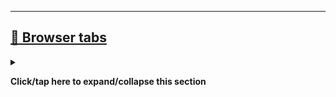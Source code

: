 
***

## [📑️ Browser tabs](#-Browser-tabs)

<details><summary><p><b>Click/tap here to expand/collapse this section</b></p></summary>

In order to maintain these projects, I have a lot of tabs open, so that I can work with them when needed, have faster access, and have the ability to queue tasks. This video showcases my nightly process of recording tabs, at a record point in 2024, March (where I had 1,242 tabs open) since I am not using a Chromium-based browser, it is easier to have this many tabs open, especially light ones. It requires nearly 40 gigabytes of RAM to have 1242 tabs open at once.

<details open><summary><p><b>Click/tap here to expand/collapse the tab video</b></p></summary>

https://github.com/seanpm2001/seanpm2001/assets/65933340/689bd442-8f3a-4eb2-9ec8-0ddc61d3bd66

<!-- Link has to be formatted like this, or it won't load as a preview !-->

| ![TabTourVideo1_2024March13th_1080p.webm](https://github.com/seanpm2001/seanpm2001/assets/65933340/689bd442-8f3a-4eb2-9ec8-0ddc61d3bd66) |
|---|
| 2024, Wednesday, March 13th tab video (1080p, `video/WebM`) |

</details> <!-- End of tab video section !-->

<details open><summary><p><b>Click/tap here to expand/collapse the tab video download section</b></p></summary>

| 📥️ **Download video** 🎞️ |
|---|

> **Note** The GitHub link isn't permanent, and the file is too large to upload to the repository, so ProtonDrive versions are available. The original uncut video is not yet available, due to it exposing private projects.

| 1️⃣️ | 2️⃣️ | 3️⃣️ | 4️⃣️ |
|---|---|---|---|
| [Download in WebM (1080p) (48 MB)](https://drive.proton.me/urls/JW8FSCCJKM#pMCKz4ekwqAT) | [Download in MP4 (1080p) (142 MB)](https://drive.proton.me/urls/632J0CQX5M#WRow4ZZWyJNg) | [Download in WebM (720p) (41 MB)](https://drive.proton.me/urls/KH82MD5G18#0WwkACLYs6x8) | [Original uncut video (not yet available)](https://www.example.com/) |

</details> <!-- End of tab video download section !-->

The amount of tabs I have open as of April 1st is 1,144. I try to reduce them, but they build up rapidly.

</details> <!-- End of Browser Tabs section !-->
